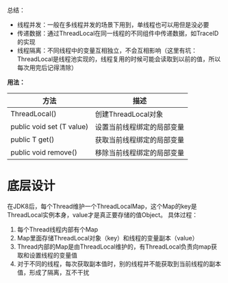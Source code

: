总结：
- 线程并发：一般在多线程并发的场景下用到，单线程也可以用但是没必要
- 传递数据：通过ThreadLocal在同一线程的不同组件中传递数据，如TraceID的实现
- 线程隔离：不同线程中的变量互相独立，不会互相影响（这里有坑：ThreadLocal是线程池实现的，线程复用的时候可能会读取到以前的值，所以每次用完后记得清除）


**用法：**

| 方法                        | 描述              |
| ------------------------- | --------------- |
| ThreadLocal()             | 创建ThreadLocal对象 |
| public void set (T value) | 设置当前线程绑定的局部变量   |
| public T get()            | 获取当前线程绑定的局部变量   |
| public void remove()      | 移除当前线程绑定的局部变量   |

# 底层设计
在JDK8后，每个Thread维护一个ThreadLocalMap，这个Map的key是ThreadLocal实例本身，value才是真正要存储的值Object。
具体过程：
1. 每个Thread线程内部有个Map
2. Map里面存储ThreadLocal对象（key）和线程的变量副本（value）
3. Thread内部的Map是由ThreadLocal维护的，有ThreadLocal负责向map获取和设置线程的变量值
4. 对于不同的线程，每次获取副本值时，别的线程并不能获取到当前线程的副本值，形成了隔离，互不干扰